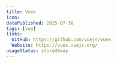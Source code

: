 ```yaml
---
title: Vuex
icon:
datePublished: 2025-07-30
tags: [vue]
links:
  GitHub: https://github.com/vuejs/vuex
  Website: https://vuex.vuejs.org/
usageStatus: storedAway
---
```


